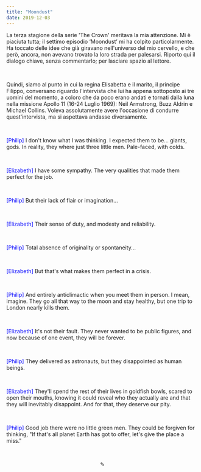 ```yaml
---
title: "Moondust"
date: 2019-12-03
---
```

La terza stagione della serie 'The Crown' meritava la mia attenzione. Mi è piaciuta tutta; il settimo episodio ‘Moondust’ mi ha colpito particolarmente. Ha toccato delle idee che già giravano nell'universo del mio cervello, e che però, ancora, non avevano trovato la loro strada per palesarsi. Riporto qui il dialogo chiave, senza commentarlo; per lasciare spazio al lettore.

&nbsp;

Quindi, siamo al punto in cui la regina Elisabetta e il marito, il principe Filippo, conversano riguardo l'intervista che lui ha appena sottoposto ai tre uomini del momento, a coloro che da poco erano andati e tornati dalla luna nella missione Apollo 11 (16-24 Luglio 1969): Neil Armstrong, Buzz Aldrin e Michael Collins. Voleva assolutamente avere l'occasione di condurre quest'intervista, ma si aspettava andasse diversamente.

&nbsp;

<span style="color:blue">[Philip]</span> I don't know what I was thinking. I expected them to be... giants, gods. In reality, they where just three little men. Pale-faced, with colds.

&nbsp;

<span style="color:blue">[Elizabeth]</span> I have some sympathy. The very qualities that made them perfect for the job.

&nbsp;

<span style="color:blue">[Philip]</span> But their lack of flair or imagination...

&nbsp;

<span style="color:blue">[Elizabeth]</span> Their sense of duty, and modesty and reliability.

&nbsp;

<span style="color:blue">[Philip]</span> Total absence of originality or spontaneity...

&nbsp;

<span style="color:blue">[Elizabeth]</span> But that's what makes them perfect in a crisis.

&nbsp;

<span style="color:blue">[Philip]</span> And entirely anticlimactic when you meet them in person. I mean, imagine. They go all that way to the moon and stay healthy, but one trip to London nearly kills them.

&nbsp;

<span style="color:blue">[Elizabeth]</span> It's not their fault. They never wanted to be public figures, and now because of one event, they will be forever.

&nbsp;

<span style="color:blue">[Philip]</span> They delivered as astronauts, but they disappointed as human beings.

&nbsp;

<span style="color:blue">[Elizabeth]</span> They'll spend the rest of their lives in goldfish bowls, scared to open their mouths, knowing it could reveal who they actually are and that they will inevitably disappoint. And for that, they deserve our pity.

&nbsp;

<span style="color:blue">[Philip]</span> Good job there were no little green men. They could be forgiven for thinking, "If that's all planet Earth has got to offer, let's give the place a miss."

&nbsp;

<div align="center">
  ✎
</div>
